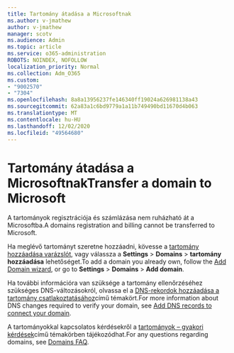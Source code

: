 ```yaml
---
title: Tartomány átadása a Microsoftnak
ms.author: v-jmathew
author: v-jmathew
manager: scotv
ms.audience: Admin
ms.topic: article
ms.service: o365-administration
ROBOTS: NOINDEX, NOFOLLOW
localization_priority: Normal
ms.collection: Adm_O365
ms.custom:
- "9002570"
- "7304"
ms.openlocfilehash: 8a8a13956237fe146340ff19024a626981138a43
ms.sourcegitcommit: 62a83a1c6bd9779a1a11b749490bd11670d4b063
ms.translationtype: MT
ms.contentlocale: hu-HU
ms.lasthandoff: 12/02/2020
ms.locfileid: "49564680"
---
```

# <a name="transfer-a-domain-to-microsoft"></a><span data-ttu-id="7f126-102">Tartomány átadása a Microsoftnak</span><span class="sxs-lookup"><span data-stu-id="7f126-102">Transfer a domain to Microsoft</span></span>

<span data-ttu-id="7f126-103">A tartományok regisztrációja és számlázása nem ruházható át a Microsoftba.</span><span class="sxs-lookup"><span data-stu-id="7f126-103">A domains registration and billing cannot be transferred to Microsoft.</span></span>

<span data-ttu-id="7f126-104">Ha meglévő tartományt szeretne hozzáadni, kövesse a [tartomány hozzáadása varázslót](https://admin.microsoft.com/Adminportal/Domains/Wizard), vagy válassza a **Settings**  >  **Domains**  >  **tartomány hozzáadása** lehetőséget.</span><span class="sxs-lookup"><span data-stu-id="7f126-104">To add a domain you already own, follow the [Add Domain wizard](https://admin.microsoft.com/Adminportal/Domains/Wizard), or go to **Settings** > **Domains** > **Add domain**.</span></span>

<span data-ttu-id="7f126-105">Ha további információra van szüksége a tartomány ellenőrzéséhez szükséges DNS-változásokról, olvassa el a [DNS-rekordok hozzáadása a tartomány csatlakoztatásához](https://docs.microsoft.com/microsoft-365/admin/get-help-with-domains/create-dns-records-at-any-dns-hosting-provider)című témakört.</span><span class="sxs-lookup"><span data-stu-id="7f126-105">For more information about DNS changes required to verify your domain, see [Add DNS records to connect your domain](https://docs.microsoft.com/microsoft-365/admin/get-help-with-domains/create-dns-records-at-any-dns-hosting-provider).</span></span>

<span data-ttu-id="7f126-106">A tartományokkal kapcsolatos kérdésekről a [tartományok – gyakori kérdések](https://docs.microsoft.com/microsoft-365/admin/setup/domains-faq)című témakörben tájékozódhat.</span><span class="sxs-lookup"><span data-stu-id="7f126-106">For any questions regarding domains, see [Domains FAQ](https://docs.microsoft.com/microsoft-365/admin/setup/domains-faq).</span></span>
